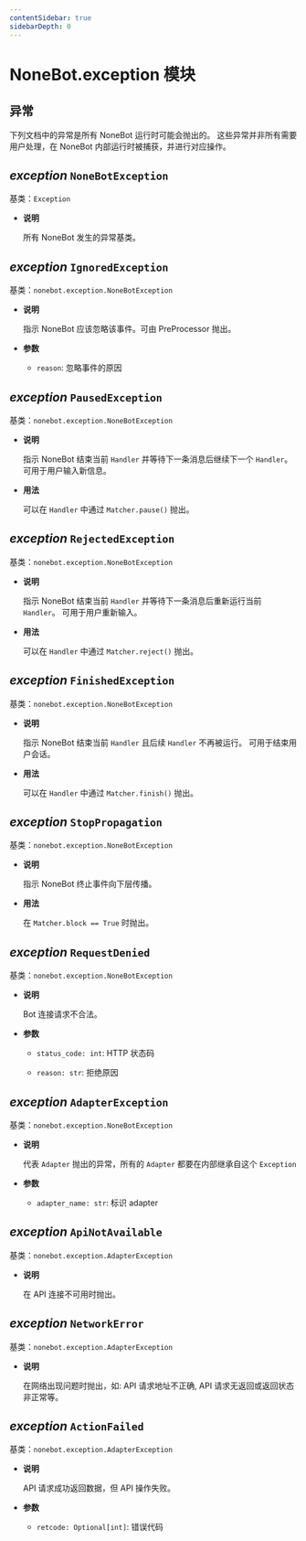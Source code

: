 ```yaml
---
contentSidebar: true
sidebarDepth: 0
---
```


# NoneBot.exception 模块

## 异常

下列文档中的异常是所有 NoneBot 运行时可能会抛出的。
这些异常并非所有需要用户处理，在 NoneBot 内部运行时被捕获，并进行对应操作。


## _exception_ `NoneBotException`

基类：`Exception`


* **说明**

    所有 NoneBot 发生的异常基类。



## _exception_ `IgnoredException`

基类：`nonebot.exception.NoneBotException`


* **说明**

    指示 NoneBot 应该忽略该事件。可由 PreProcessor 抛出。



* **参数**

    
    * `reason`: 忽略事件的原因



## _exception_ `PausedException`

基类：`nonebot.exception.NoneBotException`


* **说明**

    指示 NoneBot 结束当前 `Handler` 并等待下一条消息后继续下一个 `Handler`。
    可用于用户输入新信息。



* **用法**

    可以在 `Handler` 中通过 `Matcher.pause()` 抛出。



## _exception_ `RejectedException`

基类：`nonebot.exception.NoneBotException`


* **说明**

    指示 NoneBot 结束当前 `Handler` 并等待下一条消息后重新运行当前 `Handler`。
    可用于用户重新输入。



* **用法**

    可以在 `Handler` 中通过 `Matcher.reject()` 抛出。



## _exception_ `FinishedException`

基类：`nonebot.exception.NoneBotException`


* **说明**

    指示 NoneBot 结束当前 `Handler` 且后续 `Handler` 不再被运行。
    可用于结束用户会话。



* **用法**

    可以在 `Handler` 中通过 `Matcher.finish()` 抛出。



## _exception_ `StopPropagation`

基类：`nonebot.exception.NoneBotException`


* **说明**

    指示 NoneBot 终止事件向下层传播。



* **用法**

    在 `Matcher.block == True` 时抛出。



## _exception_ `RequestDenied`

基类：`nonebot.exception.NoneBotException`


* **说明**

    Bot 连接请求不合法。



* **参数**

    
    * `status_code: int`: HTTP 状态码


    * `reason: str`: 拒绝原因



## _exception_ `AdapterException`

基类：`nonebot.exception.NoneBotException`


* **说明**

    代表 `Adapter` 抛出的异常，所有的 `Adapter` 都要在内部继承自这个 `Exception`



* **参数**

    
    * `adapter_name: str`: 标识 adapter



## _exception_ `ApiNotAvailable`

基类：`nonebot.exception.AdapterException`


* **说明**

    在 API 连接不可用时抛出。



## _exception_ `NetworkError`

基类：`nonebot.exception.AdapterException`


* **说明**

    在网络出现问题时抛出，如: API 请求地址不正确, API 请求无返回或返回状态非正常等。



## _exception_ `ActionFailed`

基类：`nonebot.exception.AdapterException`


* **说明**

    API 请求成功返回数据，但 API 操作失败。



* **参数**

    
    * `retcode: Optional[int]`: 错误代码

